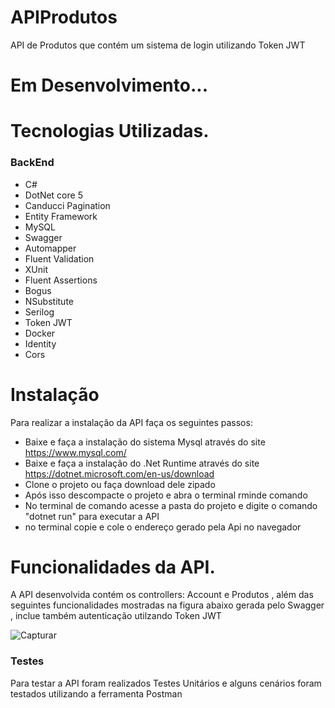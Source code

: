 # APIProdutos
API de Produtos que contém um sistema de login utilizando Token JWT 

# Em Desenvolvimento...

# Tecnologias Utilizadas.

### BackEnd
- C#
- DotNet core 5 
- Canducci Pagination
- Entity Framework
- MySQL
- Swagger 
- Automapper
- Fluent Validation
- XUnit
- Fluent Assertions
- Bogus
- NSubstitute
- Serilog
- Token JWT
- Docker
- Identity
- Cors

# Instalação
Para realizar a instalação da API faça os seguintes passos:
- Baixe e faça a instalação do sistema Mysql através do site https://www.mysql.com/
- Baixe e faça a instalação do .Net Runtime através do site https://dotnet.microsoft.com/en-us/download 
- Clone o projeto ou faça download dele zipado 
- Após isso descompacte o projeto e abra o terminal rminde comando
- No terminal de comando acesse  a pasta do projeto e digite o comando "dotnet run" para executar a API 
- no terminal copie e cole o endereço gerado pela Api no navegador

# Funcionalidades da API.

A API desenvolvida contém os  controllers:  Account e Produtos , além das seguintes funcionalidades  mostradas na  figura abaixo gerada pelo Swagger , inclue também autenticação utilzando Token JWT 

![Capturar](https://user-images.githubusercontent.com/47072463/144960997-58bfdd15-d3c2-42fe-b4b4-2ea980f8e026.PNG)

### Testes

Para testar a API foram realizados Testes Unitários  e alguns cenários foram testados utilizando a ferramenta Postman
